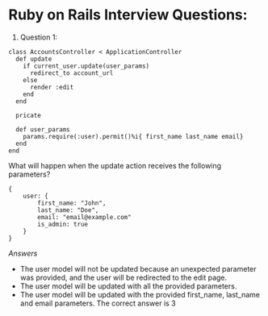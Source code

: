 # Ruby on Rails Interview Questions:
1. Question 1:
```
class AccountsController < ApplicationController
  def update
    if current_user.update(user_params)
      redirect_to account_url
    else
      render :edit
    end
  end

  pricate

  def user_params
    params.require(:user).permit()%i{ first_name last_name email}
  end
end
```
What will happen when the update action receives the following parameters?
```
{
	user: {
    	first_name: "John",
    	last_name: "Doe",
    	email: "email@example.com"
    	is_admin: true
	}
}
```
*Answers*
- The user model will not be updated because an unexpected parameter was provided, and the user will be redirected to the edit page.
- The user model will be updated with all the provided parameters.
- The user model will be updated with the provided first_name, last_name and email parameters.
The correct answer is 3